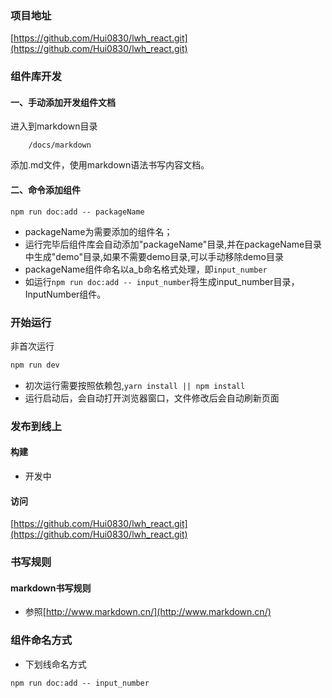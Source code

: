 
### 项目地址
[https://github.com/Hui0830/lwh_react.git](https://github.com/Hui0830/lwh_react.git)

### 组件库开发

#### 一、手动添加开发组件文档
进入到markdown目录
```
    /docs/markdown
```
添加.md文件，使用markdown语法书写内容文档。

#### 二、命令添加组件
```
npm run doc:add -- packageName
```
- packageName为需要添加的组件名；
- 运行完毕后组件库会自动添加"packageName"目录,并在packageName目录中生成"demo"目录,如果不需要demo目录,可以手动移除demo目录
- packageName组件命名以a_b命名格式处理，即`input_number`
- 如运行`npm run doc:add -- input_number`将生成input_number目录，InputNumber组件。

### 开始运行
非首次运行
```javascript
npm run dev
```
- 初次运行需要按照依赖包,`yarn install || npm install`
- 运行启动后，会自动打开浏览器窗口，文件修改后会自动刷新页面

### 发布到线上
#### 构建
- 开发中
#### 访问
[https://github.com/Hui0830/lwh_react.git](https://github.com/Hui0830/lwh_react.git)

### 书写规则
#### markdown书写规则
- 参照[http://www.markdown.cn/](http://www.markdown.cn/)

### 组件命名方式
- 下划线命名方式
```
npm run doc:add -- input_number
```
